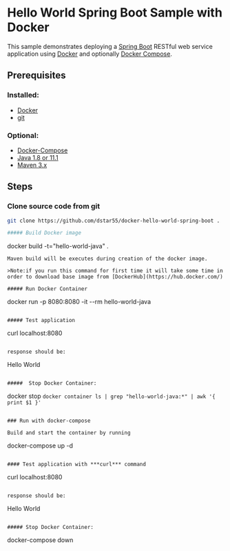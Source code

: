 # Hello World Spring Boot Sample with Docker

This sample demonstrates deploying a [Spring Boot](http://projects.spring.io/spring-boot/) RESTful web service application using [Docker](https://www.docker.com/) and optionally [Docker Compose](https://docs.docker.com/compose/install/).

## Prerequisites

### Installed:

- [Docker](https://www.docker.com/)
- [git](https://www.digitalocean.com/community/tutorials/how-to-contribute-to-open-source-getting-started-with-git/)

### Optional:

- [Docker-Compose](https://docs.docker.com/compose/install/)
- [Java 1.8 or 11.1](https://www.oracle.com/technetwork/java/javase/overview/index.html)
- [Maven 3.x](https://maven.apache.org/install.html)

## Steps

### Clone source code from git

```bash
git clone https://github.com/dstar55/docker-hello-world-spring-boot .

##### Build Docker image
```
docker build -t="hello-world-java" .
```
Maven build will be executes during creation of the docker image.

>Note:if you run this command for first time it will take some time in order to download base image from [DockerHub](https://hub.docker.com/)

##### Run Docker Container
```
docker run -p 8080:8080 -it --rm hello-world-java
```

##### Test application

```
curl localhost:8080
```

response should be:
```
Hello World
```

#####  Stop Docker Container:
```
docker stop `docker container ls | grep "hello-world-java:*" | awk '{ print $1 }'`
```

### Run with docker-compose 

Build and start the container by running 

```
docker-compose up -d 
```

#### Test application with ***curl*** command

```
curl localhost:8080
```

response should be:
```
Hello World
```

##### Stop Docker Container:
```
docker-compose down
```
